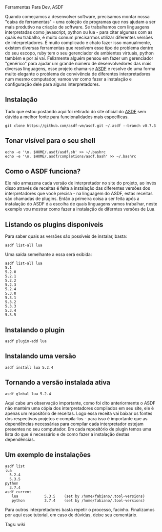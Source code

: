 Ferramentas Para Dev, ASDF

Quando começamos a desenvolver software, precisamos montar nossa "caixa de ferramentas" - uma coleção de programas que nos ajudam a ser mais produtivo na criação de software. Se trabalhamos com linguagens interpretadas como javascript, python ou lua - para citar algumas com as quais eu trabalho, é muito comum precisarmos utilizar diferentes versões de interpretadores. É muito complicado e chato fazer isso manualmente, existem diversas ferramentas que resolvem esse tipo de problema dentro do seu escopo, ruby tem o seu gerenciador de ambientes virtuais, python também e por ai vai.
Felizmente alguém pensou em fazer um gerenciador "genérico" para ajudar um grande número de desenvolvedores das mais diversas linguagens, esse projeto chama-se [ASDF](https://asdf-vm.com) e resolve de uma forma muito elegante o problema de convivência de diferentes interpretadores num mesmo computador, vamos ver como fazer a instalação e configuração dele para alguns interpretadores.

## Instalação

Tudo que estou postando aqui foi retirado do site oficial do [ASDF](https://asdf-vm.com) sem dúvida a melhor fonte para funcionalidades mais específicas.

	git clone https://github.com/asdf-vm/asdf.git ~/.asdf --branch v0.7.3

## Tonar visível para o seu shell

	echo -e '\n. $HOME/.asdf/asdf.sh' >> ~/.bashrc
	echo -e '\n. $HOME/.asdf/completions/asdf.bash' >> ~/.bashrc

## Como o ASDF funciona?
Ele não armazena cada versão de interpretador no site do projeto, ao invés disso através de receitas é feita a instalação das diferentes versões dos interpretadores que você precisa - na linguagem do ASDF, estas receitas são chamadas de plugins. Então a primeira coisa a ser feita após a instalação do ASDF é a escolha de quais linguagens vamos trabalhar, neste exemplo vou mostrar como fazer a instalação de diferntes versões de Lua.

## Listando os plugins disponíveis
Para saber quais as versões são possíveis de instalar, basta:

	asdf list-all lua
	
Uma saída semelhante a essa será exibida:

	asdf list-all lua
	5.1
	5.2.0
	5.2.1
	5.2.2
	5.2.3
	5.2.4
	5.3.0
	5.3.1
	5.3.2
	5.3.3
	5.3.4
	5.3.5

## Instalando o plugin

	asdf plugin-add lua

## Instalando uma versão

	asdf install lua 5.2.4

## Tornando a versão instalada ativa

	asdf global lua 5.2.4

Aqui cabe um observação importante, como foi dito anteriormente o ASDF não mantém uma cópia dos interpretadores compilados em seu site, ele é apenas um repositório de receitas. Logo essa receita vai baixar os fontes dos respectivos projetos e compila-los - para isso é importante que as dependências necessárias para compilar cada interpretador estejam presentes no seu computador. Em cada repositório de plugin temos uma lista do que é necessário e de como fazer a instalação destas dependências.

## Um exemplo de instalações

	asdf list
	lua
	  5.2.4
	  5.3.5
	python
	  3.7.4
	asdf current
	   lua            5.3.5    (set by /home/fabiano/.tool-versions)
	   python         3.7.4    (set by /home/fabiano/.tool-versions)

Para outros interpretadores basta repetir o processo, facinho.
Finalizamos por aqui esse tutorial, em caso de dúvidas, deixe seu comentário.

Tags: wiki
